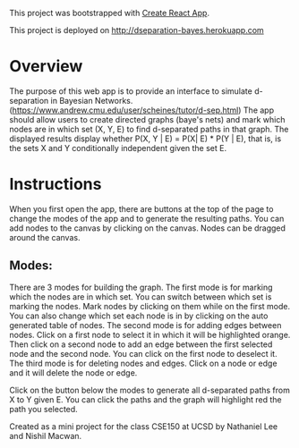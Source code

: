 This project was bootstrapped with [Create React App](https://github.com/facebook/create-react-app).

This project is deployed on http://dseparation-bayes.herokuapp.com

# Overview
The purpose of this web app is to provide an interface to simulate d-separation in Bayesian Networks.
(https://www.andrew.cmu.edu/user/scheines/tutor/d-sep.html) The app should allow users to create directed
graphs (baye's nets) and mark which nodes are in which set (X, Y, E) to find d-separated paths in that graph. 
The displayed results display whether P(X, Y | E) = P(X| E) * P(Y | E), that is, is the sets X and Y conditionally
independent given the set E.

# Instructions
When you first open the app, there are buttons at the top of the page to change the modes of the app and to generate
the resulting paths.
You can add nodes to the canvas by clicking on the canvas. 
Nodes can be dragged around the canvas.
## Modes:
There are 3 modes for building the graph. 
The first mode is for marking which the nodes are in which set. You can switch between which set is marking the nodes. Mark nodes by clicking on them while on the first mode. You can also change which set each node is in by clicking on
the auto generated table of nodes.
The second mode is for adding edges between nodes. Click on a first node to select it in which it will be highlighted
orange. Then click on a second node to add an edge between the first selected node and the second node. You can click
on the first node to deselect it.
The third mode is for deleting nodes and edges. Click on a node or edge and it will delete the node or edge.

Click on the button below the modes to generate all d-separated paths from X to Y given E. You can click the paths 
and the graph will highlight red the path you selected.


Created as a mini project for the class CSE150 at UCSD by Nathaniel Lee and Nishil Macwan.